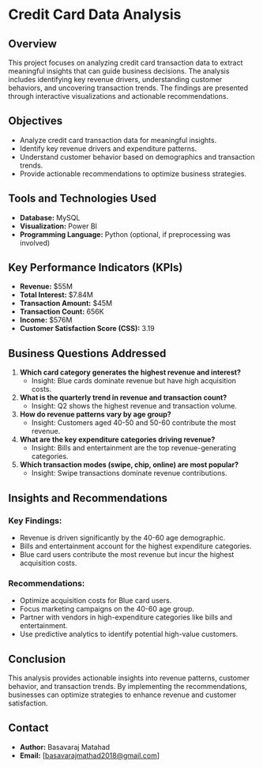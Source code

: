 # Credit Card Data Analysis

## Overview
This project focuses on analyzing credit card transaction data to extract meaningful insights that can guide business decisions. The analysis includes identifying key revenue drivers, understanding customer behaviors, and uncovering transaction trends. The findings are presented through interactive visualizations and actionable recommendations.

## Objectives
- Analyze credit card transaction data for meaningful insights.
- Identify key revenue drivers and expenditure patterns.
- Understand customer behavior based on demographics and transaction trends.
- Provide actionable recommendations to optimize business strategies.

## Tools and Technologies Used
- **Database:** MySQL
- **Visualization:** Power BI
- **Programming Language:** Python (optional, if preprocessing was involved)

## Key Performance Indicators (KPIs)
- **Revenue:** $55M
- **Total Interest:** $7.84M
- **Transaction Amount:** $45M
- **Transaction Count:** 656K
- **Income:** $576M
- **Customer Satisfaction Score (CSS):** 3.19

## Business Questions Addressed
1. **Which card category generates the highest revenue and interest?**
   - Insight: Blue cards dominate revenue but have high acquisition costs.
2. **What is the quarterly trend in revenue and transaction count?**
   - Insight: Q2 shows the highest revenue and transaction volume.
3. **How do revenue patterns vary by age group?**
   - Insight: Customers aged 40-50 and 50-60 contribute the most revenue.
4. **What are the key expenditure categories driving revenue?**
   - Insight: Bills and entertainment are the top revenue-generating categories.
5. **Which transaction modes (swipe, chip, online) are most popular?**
   - Insight: Swipe transactions dominate revenue contributions.

## Insights and Recommendations
### Key Findings:
- Revenue is driven significantly by the 40-60 age demographic.
- Bills and entertainment account for the highest expenditure categories.
- Blue card users contribute the most revenue but incur the highest acquisition costs.

### Recommendations:
- Optimize acquisition costs for Blue card users.
- Focus marketing campaigns on the 40-60 age group.
- Partner with vendors in high-expenditure categories like bills and entertainment.
- Use predictive analytics to identify potential high-value customers.

## Conclusion
This analysis provides actionable insights into revenue patterns, customer behavior, and transaction trends. By implementing the recommendations, businesses can optimize strategies to enhance revenue and customer satisfaction.

## Contact
- **Author:** Basavaraj Matahad
- **Email:** [basavarajmathad2018@gmail.com]
